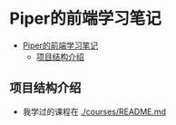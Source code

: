 # Piper的前端学习笔记

<!-- @import "[TOC]" {cmd="toc" depthFrom=1 depthTo=6 orderedList=false} -->

<!-- code_chunk_output -->

- [Piper的前端学习笔记](#piper的前端学习笔记)
  - [项目结构介绍](#项目结构介绍)

<!-- /code_chunk_output -->

## 项目结构介绍
- 我学过的课程在 [./courses/README.md](./courses/README.md)
